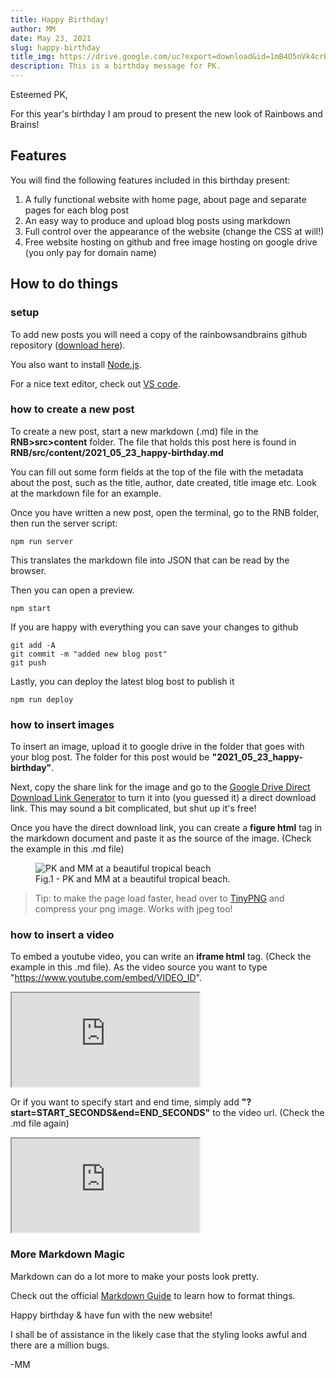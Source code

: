 ```yaml
---
title: Happy Birthday!
author: MM
date: May 23, 2021
slug: happy-birthday
title_img: https://drive.google.com/uc?export=download&id=1mB4O5nVk4crBx7VRQHzdNv5urPfz0luy
description: This is a birthday message for PK.
---
```


Esteemed PK,

For this year's birthday I am proud to present the new look of Rainbows and Brains!

## Features

You will find the following features included in this birthday present:

1. A fully functional website with home page, about page and separate pages for each blog post
2. An easy way to produce and upload blog posts using markdown
3. Full control over the appearance of the website (change the CSS at will!)
4. Free website hosting on github and free image hosting on google drive (you only pay for domain name)

## How to do things


### setup

To add new posts you will need a copy of the rainbowsandbrains github repository ([download here](https://github.com/mandmeier/rainbowsandbrains)).

You also want to install [Node.js](https://nodejs.org/en/).

For a nice text editor, check out [VS code](https://code.visualstudio.com/download).


### how to create a new post

To create a new post, start a new markdown (.md) file in the **RNB>src>content** folder. The file that holds this post here is found in **RNB/src/content/2021_05_23_happy-birthday.md**

You can fill out some form fields at the top of the file with the metadata about the post, such as the title, author, date created, title image etc. Look at the markdown file for an example.

Once you have written a new post, open the terminal, go to the RNB folder, then run the server script:

    npm run server

This translates the markdown file into JSON that can be read by the browser.

Then you can open a preview.

    npm start

If you are happy with everything you can save your changes to github

    git add -A
    git commit -m "added new blog post"
    git push

Lastly, you can deploy the latest blog bost to publish it

    npm run deploy


### how to insert images

To insert an image, upload it to google drive in the folder that goes with your blog post.
The folder for this post would be **"2021_05_23_happy-birthday"**.

Next, copy the share link for the image and go to the [Google Drive Direct Download Link Generator](https://sites.google.com/site/gdocs2direct/home) to turn it into (you guessed it) a direct download link. This may sound a bit complicated, but shut up it's free!

Once you have the direct download link, you can create a **figure html** tag in the markdown document and paste it as the source of the image. (Check the example in this .md file)


<figure class="image">
  <img src="https://drive.google.com/uc?export=download&id=15zo2zJfjcbLPmsXSA0mgyk8b3TZpcBiv" style="max-width: 300px;" alt="PK and MM at a beautiful tropical beach">
  <figcaption>Fig.1 - PK and MM at a beautiful tropical beach.</figcaption>
</figure>



> Tip: to make the page load faster, head over to [TinyPNG](https://tinypng.com/) and compress your png image. Works with jpeg too!


### how to insert a video

To embed a youtube video, you can write an **iframe html** tag. (Check the example in this .md file). As the video source you want to type "https://www.youtube.com/embed/VIDEO_ID".

<div className="iframe-video">
    <iframe className="iframe-responsive" src="https://www.youtube.com/embed/tgbNymZ7vqY"></iframe>
</div>


Or if you want to specify start and end time, simply add **"?start=START_SECONDS&end=END_SECONDS"** to the video url. (Check the .md file again)

<div className="iframe-video">
    <iframe className="iframe-responsive" src="https://www.youtube.com/embed/tgbNymZ7vqY?start=52&end=108"></iframe>
</div>

### More Markdown Magic

Markdown can do a lot more to make your posts look pretty.

Check out the official [Markdown Guide](https://www.markdownguide.org/basic-syntax/) to learn how to format things.


Happy birthday & have fun with the new website!

I shall be of assistance in the likely case that the styling looks awful and there are a million bugs.

-MM
